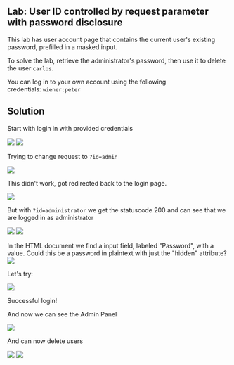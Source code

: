 ## Lab: User ID controlled by request parameter with password disclosure
This lab has user account page that contains the current user's existing password, prefilled in a masked input.

To solve the lab, retrieve the administrator's password, then use it to delete the user `carlos`.

You can log in to your own account using the following credentials: `wiener:peter`

## Solution
Start with login in with provided credentials

![](Lab_5_Login.png)
![](Lab_5_Login_Account_Request.png)


Trying to change request to ```?id=admin```  


![](Lab_5_Try_Admin.png)


This didn't work, got redirected back to the login page. 


![](Lab_5_Login_Page.png)


But with ```?id=administrator``` we get the statuscode 200 and can see that we are logged in as administrator


![](Lab_5_Query_Administrator.png)
![](Lab_5_Administrator_Access.png)


In the HTML document we find a input field, labeled "Password", with a value. Could this be a password in plaintext with just the "hidden" attribute?  
![](Lab_5_HTML_Value.png)


Let's try:


![](Lab_5_Administrator_Login.png)


Successful login!


And now we can see the Admin Panel


![](Lab_5_Administrator_Account_Page.png) 


And can now delete users


![](Lab_5_Admin_Panel.png)
![](Lab_5_Successfully_Deleted_User.png)